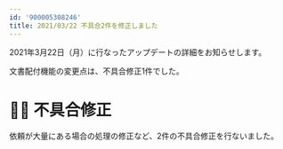 ```yaml
---
id: '900005308246'
title: 2021/03/22 不具合2件を修正しました
---
```

2021年3月22日（月）に行なったアップデートの詳細をお知らせします。

文書配付機能の変更点は、不具合修正1件でした。

# 👨‍⚕️ 不具合修正

依頼が大量にある場合の処理の修正など、2件の不具合修正を行ないました。
